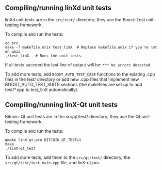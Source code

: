 Compiling/running linXd unit tests
------------------------------------

linXd unit tests are in the `src/test/` directory; they
use the Boost::Test unit-testing framework.

To compile and run the tests:

	cd src
	make -f makefile.unix test_linX  # Replace makefile.unix if you're not on unix
	./test_linX   # Runs the unit tests

If all tests succeed the last line of output will be:
`*** No errors detected`

To add more tests, add `BOOST_AUTO_TEST_CASE` functions to the existing
.cpp files in the test/ directory or add new .cpp files that
implement new BOOST_AUTO_TEST_SUITE sections (the makefiles are
set up to add test/*.cpp to test_linX automatically).


Compiling/running linX-Qt unit tests
---------------------------------------

Bitcoin-Qt unit tests are in the src/qt/test/ directory; they
use the Qt unit-testing framework.

To compile and run the tests:

	qmake linX-qt.pro BITCOIN_QT_TEST=1
	make
	./linX-qt_test

To add more tests, add them to the `src/qt/test/` directory,
the `src/qt/test/test_main.cpp` file, and linX-qt.pro.
